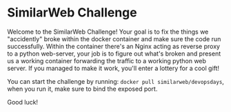 # SimilarWeb Challenge

Welcome to the SimilarWeb Challenge!
Your goal is to fix the things we "accidently" broke within the docker container and make sure the code run successfully.
Within the container there's an Nginx acting as reverse proxy to a python web-server, your job is to figure out what's broken and present us a working container forwarding the traffic to a working python web server.
If you managed to make it work, you'll enter a lottery for a cool gift!

You can start the challenge by running: `docker pull similarweb/devopsdays`, when you run it, make sure to bind the exposed port.

Good luck!
